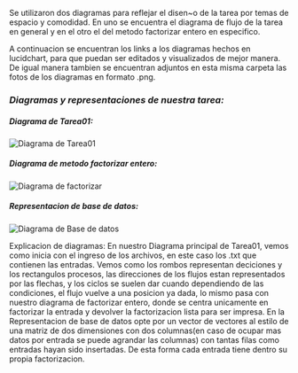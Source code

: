 Se utilizaron dos diagramas para reflejar el disen~o de la tarea por temas de espacio y comodidad.
En uno se encuentra el diagrama de flujo de la tarea en general y en el otro el del metodo factorizar entero en especifico.

A continuacion se encuentran los links a los diagramas hechos en lucidchart, para que puedan ser editados y visualizados de mejor manera. De igual manera tambien se encuentran adjuntos en esta misma carpeta las fotos de los diagramas en formato .png.

### _Diagramas y representaciones de nuestra tarea:_
##### Diagrama de Tarea01:
![Diagrama de Tarea01](https://git.ucr.ac.cr/ANDREY.MENAESPINOZA/ppc21b-02-andrey-mena/-/raw/main/tareas/primefact_serial/design/Diagrama%20de%20Tarea01.PNG)

##### Diagrama de metodo factorizar entero:
![Diagrama de factorizar](https://git.ucr.ac.cr/ANDREY.MENAESPINOZA/ppc21b-02-andrey-mena/-/raw/main/tareas/primefact_serial/design/Diagrama%20de%20Metodo%20factorizar%20entero.PNG)

##### Representacion de base de datos:
![Diagrama de Base de datos](https://git.ucr.ac.cr/ANDREY.MENAESPINOZA/ppc21b-02-andrey-mena/-/raw/main/tareas/primefact_serial/design/Representacion%20Base%20de%20Datoos.PNG)

Explicacion de diagramas:
En nuestro Diagrama principal de Tarea01, vemos como inicia con el ingreso de los archivos, en este caso los .txt que contienen las entradas. Vemos como los rombos representan deciciones y los rectangulos procesos, las direcciones de los flujos estan representados por las flechas, y los ciclos se suelen dar cuando dependiendo de las condiciones, el flujo vuelve a una posicion ya dada, lo mismo pasa con nuestro diagrama de factorizar entero, donde se centra unicamente en factorizar la entrada y devolver la factorizacion lista para ser impresa. En la Representacion de base de datos opte por un vector de vectores al estilo de una matriz de dos dimensiones con dos columnas(en caso de ocupar mas datos por entrada se puede agrandar las columnas) con tantas filas como entradas hayan sido insertadas. De esta forma cada entrada tiene dentro su propia factorizacion.

